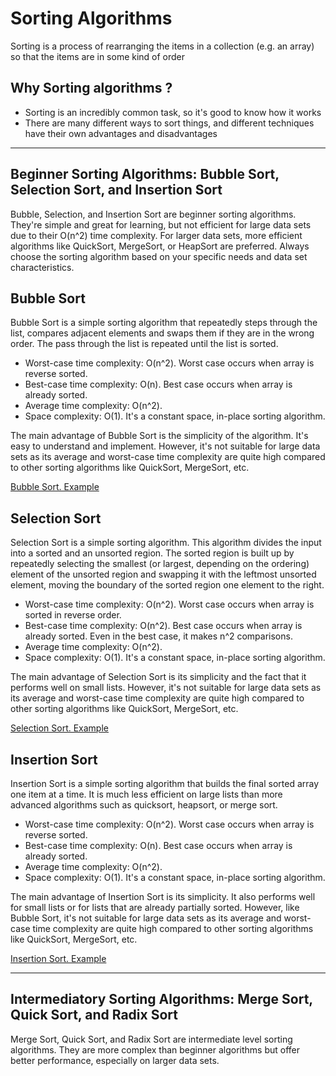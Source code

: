 # Sorting Algorithms

Sorting is a process of rearranging the items in a collection (e.g. an array) so that the items are in some kind of order

## Why Sorting algorithms ?

- Sorting is an incredibly common task, so it's good to know how it works
- There are many different ways to sort things, and different techniques have their own advantages and disadvantages

---

## Beginner Sorting Algorithms: Bubble Sort, Selection Sort, and Insertion Sort

Bubble, Selection, and Insertion Sort are beginner sorting algorithms. They're simple and great for learning, but not efficient for large data sets due to their O(n^2) time complexity. For larger data sets, more efficient algorithms like QuickSort, MergeSort, or HeapSort are preferred. Always choose the sorting algorithm based on your specific needs and data set characteristics.

## Bubble Sort

Bubble Sort is a simple sorting algorithm that repeatedly steps through the list, compares adjacent elements and swaps them if they are in the wrong order. The pass through the list is repeated until the list is sorted.

- Worst-case time complexity: O(n^2). Worst case occurs when array is reverse sorted.
- Best-case time complexity: O(n). Best case occurs when array is already sorted.
- Average time complexity: O(n^2).
- Space complexity: O(1). It's a constant space, in-place sorting algorithm.

The main advantage of Bubble Sort is the simplicity of the algorithm. It's easy to understand and implement. However, it's not suitable for large data sets as its average and worst-case time complexity are quite high compared to other sorting algorithms like QuickSort, MergeSort, etc.

[Bubble Sort. Example](/Sorting-Algorithm/bubbleSort.js)

## Selection Sort

Selection Sort is a simple sorting algorithm. This algorithm divides the input into a sorted and an unsorted region. The sorted region is built up by repeatedly selecting the smallest (or largest, depending on the ordering) element of the unsorted region and swapping it with the leftmost unsorted element, moving the boundary of the sorted region one element to the right.

- Worst-case time complexity: O(n^2). Worst case occurs when array is sorted in reverse order.
- Best-case time complexity: O(n^2). Best case occurs when array is already sorted. Even in the best case, it makes n^2 comparisons.
- Average time complexity: O(n^2).
- Space complexity: O(1). It's a constant space, in-place sorting algorithm.

The main advantage of Selection Sort is its simplicity and the fact that it performs well on small lists. However, it's not suitable for large data sets as its average and worst-case time complexity are quite high compared to other sorting algorithms like QuickSort, MergeSort, etc.

[Selection Sort. Example](/Sorting-Algorithm/selectionSort.js)

## Insertion Sort

Insertion Sort is a simple sorting algorithm that builds the final sorted array one item at a time. It is much less efficient on large lists than more advanced algorithms such as quicksort, heapsort, or merge sort.

- Worst-case time complexity: O(n^2). Worst case occurs when array is reverse sorted.
- Best-case time complexity: O(n). Best case occurs when array is already sorted.
- Average time complexity: O(n^2).
- Space complexity: O(1). It's a constant space, in-place sorting algorithm.

The main advantage of Insertion Sort is its simplicity. It also performs well for small lists or for lists that are already partially sorted. However, like Bubble Sort, it's not suitable for large data sets as its average and worst-case time complexity are quite high compared to other sorting algorithms like QuickSort, MergeSort, etc.

[Insertion Sort. Example](/Sorting-Algorithm/insertionSort.js)

---

## Intermediatory Sorting Algorithms: Merge Sort, Quick Sort, and Radix Sort

Merge Sort, Quick Sort, and Radix Sort are intermediate level sorting algorithms. They are more complex than beginner algorithms but offer better performance, especially on larger data sets.
